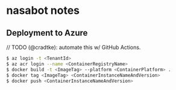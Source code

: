 # nasabot notes

## Deployment to Azure

// TODO (@cradtke): automate this w/ GitHub Actions.

```bash
$ az login -t <TenantId>
$ az acr login --name <ContainerRegistryName>
$ docker build -t <ImageTag> --platform <ContainerPlatform> .
$ docker tag <ImageTag> <ContainerInstanceNameAndVersion>
$ docker push <ContainerInstanceNameAndVersion>
```
